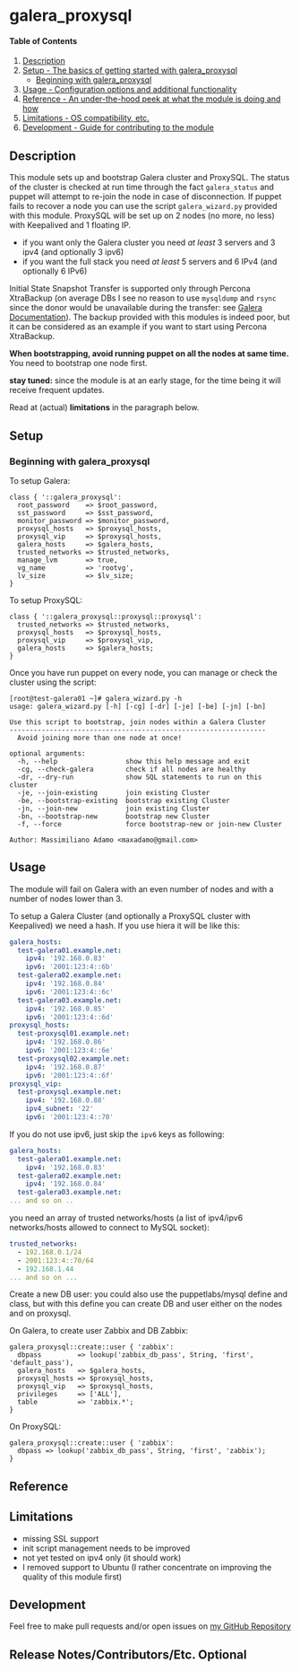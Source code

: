 # galera_proxysql

#### Table of Contents

1. [Description](#description)
1. [Setup - The basics of getting started with galera_proxysql](#setup)
    * [Beginning with galera_proxysql](#beginning-with-galera_proxysql)
1. [Usage - Configuration options and additional functionality](#usage)
1. [Reference - An under-the-hood peek at what the module is doing and how](#reference)
1. [Limitations - OS compatibility, etc.](#limitations)
1. [Development - Guide for contributing to the module](#development)

## Description

This module sets up and bootstrap Galera cluster and ProxySQL.
The status of the cluster is checked at run time through the fact `galera_status` and puppet will attempt to re-join the node in case of disconnection.
If puppet fails to recover a node you can use the script `galera_wizard.py` provided with this module.
ProxySQL will be set up on 2 nodes (no more, no less) with Keepalived and 1 floating IP.

* if you want only the Galera cluster you need _at least_ 3 servers and 3 ipv4 (and optionally 3 ipv6)
* if you want the full stack you need _at least_ 5 servers and 6 IPv4 (and optionally 6 IPv6)

Initial State Snapshot Transfer is supported only through Percona XtraBackup (on average DBs I see no reason to use `mysqldump` and `rsync` since the donor would be unavailable during the transfer: see [Galera Documentation](http://galeracluster.com/documentation-webpages/sst.html)).
The backup provided with this modules is indeed poor, but it can be considered as an example if you want to start using Percona XtraBackup.

**When bootstrapping, avoid running puppet on all the nodes at same time.** You need to bootstrap one node first.

**stay tuned:** since the module is at an early stage, for the time being it will receive frequent updates.

Read at (actual) **limitations** in the paragraph below.

## Setup

### Beginning with galera_proxysql

To setup Galera:

```puppet
class { '::galera_proxysql':
  root_password    => $root_password,
  sst_password     => $sst_password,
  monitor_password => $monitor_password,
  proxysql_hosts   => $proxysql_hosts,
  proxysql_vip     => $proxysql_hosts,
  galera_hosts     => $galera_hosts,
  trusted_networks => $trusted_networks,
  manage_lvm       => true,
  vg_name          => 'rootvg',
  lv_size          => $lv_size;
}
```

To setup ProxySQL:

```puppet
class { '::galera_proxysql::proxysql::proxysql':
  trusted_networks => $trusted_networks,
  proxysql_hosts   => $proxysql_hosts,
  proxysql_vip     => $proxysql_vip,
  galera_hosts     => $galera_hosts;
}
```

Once you have run puppet on every node, you can manage or check the cluster using the script:

```
[root@test-galera01 ~]# galera_wizard.py -h
usage: galera_wizard.py [-h] [-cg] [-dr] [-je] [-be] [-jn] [-bn]

Use this script to bootstrap, join nodes within a Galera Cluster
----------------------------------------------------------------
  Avoid joining more than one node at once!

optional arguments:
  -h, --help                 show this help message and exit
  -cg, --check-galera        check if all nodes are healthy
  -dr, --dry-run             show SQL statements to run on this cluster
  -je, --join-existing       join existing Cluster
  -be, --bootstrap-existing  bootstrap existing Cluster
  -jn, --join-new            join existing Cluster
  -bn, --bootstrap-new       bootstrap new Cluster
  -f, --force                force bootstrap-new or join-new Cluster

Author: Massimiliano Adamo <maxadamo@gmail.com>
```

## Usage

The module will fail on Galera with an even number of nodes and with a number of nodes lower than 3.

To setup a Galera Cluster (and optionally a ProxySQL cluster with Keepalived) we need a hash. If you use hiera it will be like this:

```yaml
galera_hosts:
  test-galera01.example.net:
    ipv4: '192.168.0.83'
    ipv6: '2001:123:4::6b'
  test-galera02.example.net:
    ipv4: '192.168.0.84'
    ipv6: '2001:123:4::6c'
  test-galera03.example.net:
    ipv4: '192.168.0.85'
    ipv6: '2001:123:4::6d'
proxysql_hosts:
  test-proxysql01.example.net:
    ipv4: '192.168.0.86'
    ipv6: '2001:123:4::6e'
  test-proxysql02.example.net:
    ipv4: '192.168.0.87'
    ipv6: '2001:123:4::6f'
proxysql_vip:
  test-proxysql.example.net:
    ipv4: '192.168.0.88'
    ipv4_subnet: '22'
    ipv6: '2001:123:4::70'
```

If you do not use ipv6, just skip the `ipv6` keys as following:

```yaml
galera_hosts:
  test-galera01.example.net:
    ipv4: '192.168.0.83'
  test-galera02.example.net:
    ipv4: '192.168.0.84'
  test-galera03.example.net:
... and so on ..
```

you need an array of trusted networks/hosts (a list of ipv4/ipv6 networks/hosts allowed to connect to MySQL socket):

```yaml
trusted_networks:
  - 192.168.0.1/24
  - 2001:123:4::70/64
  - 192.168.1.44
... and so on ...
```

Create a new DB user:
you could also use the puppetlabs/mysql define and class, but with this define you can create DB and user either on the nodes and on proxysql.

On Galera, to create user Zabbix and DB Zabbix:

```puppet
galera_proxysql::create::user { 'zabbix':
  dbpass         => lookup('zabbix_db_pass', String, 'first', 'default_pass'),
  galera_hosts   => $galera_hosts,
  proxysql_hosts => $proxysql_hosts,
  proxysql_vip   => $proxysql_hosts,
  privileges     => ['ALL'],
  table          => 'zabbix.*';
}
```

On ProxySQL:

```puppet
galera_proxysql::create::user { 'zabbix':
  dbpass => lookup('zabbix_db_pass', String, 'first', 'zabbix');
}
```

## Reference

## Limitations

* missing SSL support
* init script management needs to be improved
* not yet tested on ipv4 only (it should work)
* I removed support to Ubuntu (I rather concentrate on improving the quality of this module first)

## Development

Feel free to make pull requests and/or open issues on [my GitHub Repository](https://github.com/maxadamo/galera_proxysql)

## Release Notes/Contributors/Etc. **Optional**
